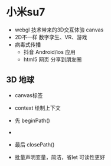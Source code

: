# 小米su7
 - webgl 技术带来的3D交互体验 canvas
 - 2D不一样 数字孪生、VR、游戏
 - 病毒式传播
    - 抖音 Android/ios 应用
    - html5 网页 分享到朋友圈 

## 3D 地球
- canvas标签 
- context  绘制上下文
- 先 beginPath()
-  
- 最后 closePath()

- 批量声明变量，简洁，省let 可读性更好